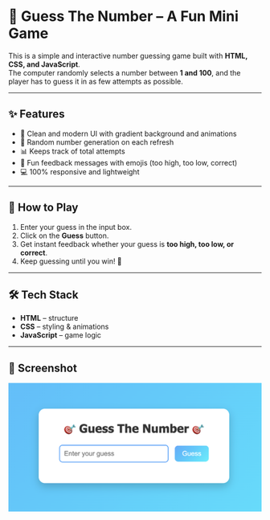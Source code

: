 # 🎯 Guess The Number – A Fun Mini Game

This is a simple and interactive number guessing game built with **HTML, CSS, and JavaScript**.  
The computer randomly selects a number between **1 and 100**, and the player has to guess it in as few attempts as possible.

---

## ✨ Features
- 🎨 Clean and modern UI with gradient background and animations  
- 🔢 Random number generation on each refresh  
- 📊 Keeps track of total attempts  
- 🎉 Fun feedback messages with emojis (too high, too low, correct)  
- 💻 100% responsive and lightweight  

---

## 🚀 How to Play
1. Enter your guess in the input box.  
2. Click on the **Guess** button.  
3. Get instant feedback whether your guess is **too high, too low, or correct**.  
4. Keep guessing until you win! 🎉  

---

## 🛠️ Tech Stack
- **HTML** – structure  
- **CSS** – styling & animations  
- **JavaScript** – game logic  

---

## 📸 Screenshot
![Guess The Number Screenshot](screenshot.png)
